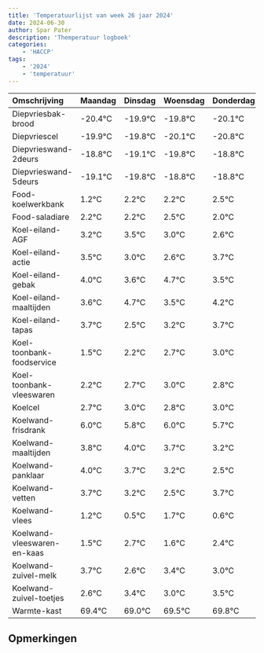 ```yaml
---
title: 'Temperatuurlijst van week 26 jaar 2024'
date: 2024-06-30
author: Spar Pater
description: 'Themperatuur logboek'
categories:
    - 'HACCP'
tags:
    - '2024'
    - 'temperatuur'
---
```

|Omschrijving|Maandag|Dinsdag|Woensdag|Donderdag|Vrijdag|Zaterdag|Zondag|
|:---|:---|:---|:---|:---|:---|:---|:---|
|Diepvriesbak-brood|-20.4°C|-19.9°C|-19.8°C|-20.1°C|-20.8°C|-19.8°C|-19.8°C|
|Diepvriescel|-19.9°C|-19.8°C|-20.1°C|-20.8°C|-19.8°C|-19.8°C|-19.5°C|
|Diepvrieswand-2deurs|-18.8°C|-19.1°C|-19.8°C|-18.8°C|-18.8°C|-18.5°C|-19.0°C|
|Diepvrieswand-5deurs|-19.1°C|-19.8°C|-18.8°C|-18.8°C|-18.5°C|-19.0°C|-19.4°C|
|Food-koelwerkbank|1.2°C|2.2°C|2.2°C|2.5°C|2.0°C|1.6°C|2.7°C|
|Food-saladiare|2.2°C|2.2°C|2.5°C|2.0°C|1.6°C|2.7°C|1.5°C|
|Koel-eiland-AGF|3.2°C|3.5°C|3.0°C|2.6°C|3.7°C|2.5°C|3.2°C|
|Koel-eiland-actie|3.5°C|3.0°C|2.6°C|3.7°C|2.5°C|3.2°C|3.7°C|
|Koel-eiland-gebak|4.0°C|3.6°C|4.7°C|3.5°C|4.2°C|4.7°C|5.0°C|
|Koel-eiland-maaltijden|3.6°C|4.7°C|3.5°C|4.2°C|4.7°C|5.0°C|4.8°C|
|Koel-eiland-tapas|3.7°C|2.5°C|3.2°C|3.7°C|4.0°C|3.8°C|4.0°C|
|Koel-toonbank-foodservice|1.5°C|2.2°C|2.7°C|3.0°C|2.8°C|3.0°C|2.7°C|
|Koel-toonbank-vleeswaren|2.2°C|2.7°C|3.0°C|2.8°C|3.0°C|2.7°C|2.2°C|
|Koelcel|2.7°C|3.0°C|2.8°C|3.0°C|2.7°C|2.2°C|1.5°C|
|Koelwand-frisdrank|6.0°C|5.8°C|6.0°C|5.7°C|5.2°C|4.5°C|5.7°C|
|Koelwand-maaltijden|3.8°C|4.0°C|3.7°C|3.2°C|2.5°C|3.7°C|2.6°C|
|Koelwand-panklaar|4.0°C|3.7°C|3.2°C|2.5°C|3.7°C|2.6°C|3.4°C|
|Koelwand-vetten|3.7°C|3.2°C|2.5°C|3.7°C|2.6°C|3.4°C|3.0°C|
|Koelwand-vlees|1.2°C|0.5°C|1.7°C|0.6°C|1.4°C|1.0°C|1.5°C|
|Koelwand-vleeswaren-en-kaas|1.5°C|2.7°C|1.6°C|2.4°C|2.0°C|2.5°C|2.8°C|
|Koelwand-zuivel-melk|3.7°C|2.6°C|3.4°C|3.0°C|3.5°C|3.8°C|3.2°C|
|Koelwand-zuivel-toetjes|2.6°C|3.4°C|3.0°C|3.5°C|3.8°C|3.2°C|3.2°C|
|Warmte-kast|69.4°C|69.0°C|69.5°C|69.8°C|69.2°C|69.2°C|69.0°C|

## Opmerkingen


